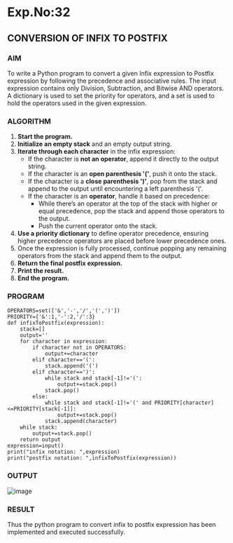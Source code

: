 
# Exp.No:32  
## CONVERSION OF INFIX TO POSTFIX

### AIM  
To write a Python program to convert a given Infix expression to Postfix expression by following the precedence and associative rules. The input expression contains only Division, Subtraction, and Bitwise AND operators. A dictionary is used to set the priority for operators, and a set is used to hold the operators used in the given expression.

### ALGORITHM

1. **Start the program.**
2. **Initialize an empty stack** and an empty output string.
3. **Iterate through each character** in the infix expression:
   - If the character is **not an operator**, append it directly to the output string.
   - If the character is an **open parenthesis '('**, push it onto the stack.
   - If the character is a **close parenthesis ')'**, pop from the stack and append to the output until encountering a left parenthesis '('.
   - If the character is an **operator**, handle it based on precedence:
     - While there’s an operator at the top of the stack with higher or equal precedence, pop the stack and append those operators to the output.
     - Push the current operator onto the stack.
4. **Use a priority dictionary** to define operator precedence, ensuring higher precedence operators are placed before lower precedence ones.
5. Once the expression is fully processed, continue popping any remaining operators from the stack and append them to the output.
6. **Return the final postfix expression.**
7. **Print the result.**
8. **End the program.**


### PROGRAM

```
OPERATORS=set(['&','-','/','(',')'])
PRIORITY={'&':1,'-':2,'/':3}
def infixToPostfix(expression):
    stack=[]
    output=''
    for character in expression:
        if character not in OPERATORS:
            output+=character
        elif character=='(':
            stack.append('(')
        elif character==')':
            while stack and stack[-1]!='(':
                output+=stack.pop()
            stack.pop()
        else:
            while stack and stack[-1]!='(' and PRIORITY[character]<=PRIORITY[stack[-1]]:
                output+=stack.pop()
            stack.append(character)
    while stack:
        output+=stack.pop()
    return output
expression=input()
print("infix notation: ",expression)
print("postfix notation: ",infixToPostfix(expression))
```

### OUTPUT
![image](https://github.com/user-attachments/assets/12579ba2-8b29-4089-a0c0-77302054a994)


### RESULT

Thus the python program to convert infix to postfix expression has been implemented and executed successfully.
